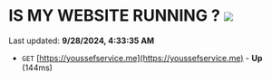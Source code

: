# IS MY WEBSITE RUNNING ? [![](https://img.shields.io/static/v1?label=Sponsor&message=%E2%9D%A4&logo=GitHub&color=%23fe8e86)](https://github.com/sponsors/Youssef-Lehmam)

Last updated: **9/28/2024, 4:33:35 AM**

- `GET` [https://youssefservice.me](https://youssefservice.me) - **Up** (144ms)
